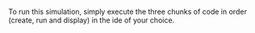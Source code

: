 To run this simulation, simply execute the three chunks of code in order (create, run and display) in the ide of your choice.
